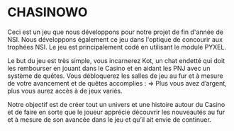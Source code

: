 # CHASINOWO

Ceci est un jeu que nous développons pour notre projet de fin d'année de NSI. Nous développons également ce jeu dans l'optique de concourir aux trophées NSI.
Le jeu est principalement codé en utilisant le module PYXEL.

Le but du jeu est très simple, vous incarnerez Kot, un chat endetté qui doit les rembourser en jouant dans le Casino et en aidant les PNJ avec un système de quêtes.
Vous débloquerez les salles de jeu au fur et à mesure de votre avancement et de quêtes accomplies :
⇒ Plus vous avez d’argent, plus vous aurez accès à de jeux variés.

Notre objectif est de créer tout un univers et une histoire autour du Casino et de faire en sorte que le joueur apprécie découvrir les nouveautés au fur et à mesure de son avancée dans le jeu et qu’il ait envie de continuer.
